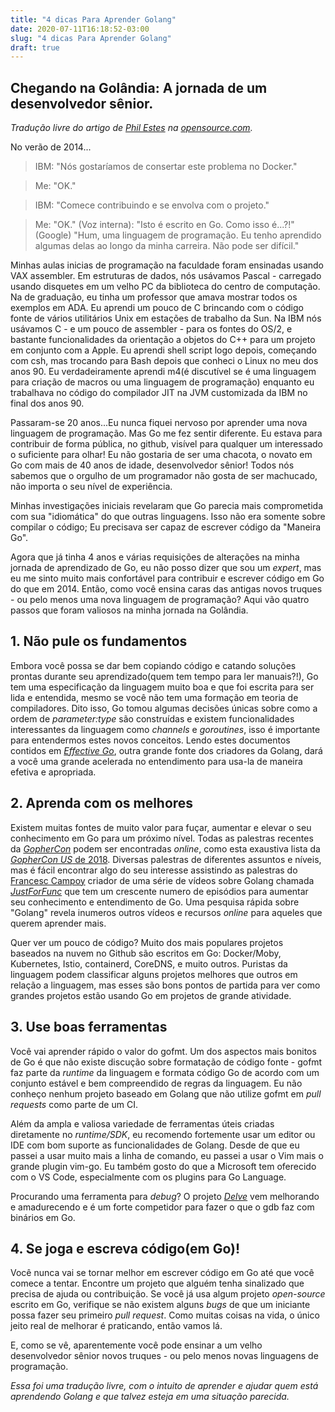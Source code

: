 ```yaml
---
title: "4 dicas Para Aprender Golang"
date: 2020-07-11T16:18:52-03:00
slug: "4 dicas Para Aprender Golang"
draft: true
---
```


## Chegando na Golândia: A jornada de um desenvolvedor sênior.

*Tradução livre do artigo de [Phil Estes](https://opensource.com/users/estesp) na [opensource.com](https://opensource.com/article/18/11/learning-golang).*

No verão de 2014...
> IBM: "Nós gostaríamos de consertar este problema no Docker."

> Me: "OK."

> IBM: "Comece contribuindo e se envolva com o projeto."

> Me: "OK." (Voz interna): "Isto é escrito en Go. Como isso é...?!" (Google) "Hum, uma linguagem de programação. Eu tenho aprendido algumas delas ao longo da minha carreira. Não pode ser difícil."

Minhas aulas inicias de programação na faculdade foram ensinadas usando VAX assembler. Em estruturas de dados, nós usávamos Pascal - carregado usando disquetes em um velho PC da biblioteca do centro de computação. Na de graduação, eu tinha um professor que amava mostrar todos os exemplos em ADA. Eu aprendi um pouco de C brincando com o código fonte de vários utilitários Unix em estações de trabalho da Sun. Na IBM nós usávamos C - e um pouco de assembler - para os fontes do OS/2, e bastante funcionalidades da orientação a objetos do C++ para um projeto em conjunto com a Apple. Eu aprendi shell script logo depois, começando com csh, mas trocando para Bash depois que conheci o Linux no meu dos anos 90. Eu verdadeiramente aprendi m4(é discutível se é uma linguagem para criação de macros ou uma linguagem de programação) enquanto eu trabalhava no código do compilador JIT na JVM customizada da IBM no final dos anos 90.

Passaram-se 20 anos...Eu nunca fiquei nervoso por aprender uma nova linguagem de programação. Mas Go me fez sentir diferente. Eu estava para contribuir de forma pública, no github, visível para qualquer um interessado o suficiente para olhar! Eu não gostaria de ser uma chacota, o novato em Go com mais de 40 anos de idade, desenvolvedor sênior! Todos nós sabemos que o orgulho de um programador não gosta de ser machucado, não importa o seu nível de experiência.

Minhas investigações iniciais revelaram que Go parecia mais comprometida com sua "idiomática" do que outras linguagens. Isso não era somente sobre compilar o código; Eu precisava ser capaz de escrever código da "Maneira Go".

Agora que já tinha 4 anos e várias requisições de alterações na minha jornada de aprendizado de Go, eu não posso dizer que sou um *expert*, mas eu me sinto muito mais confortável para contribuir e escrever código em Go do que em 2014. Então, como você ensina caras das antigas novos truques - ou pelo menos uma nova linguagem de programação? Aqui vão quatro passos que foram valiosos na minha jornada na Golândia.

## 1. Não pule os fundamentos

Embora você possa se dar bem copiando código e catando soluções prontas durante seu aprendizado(quem tem tempo para ler manuais?!), Go tem uma especificação da linguagem muito boa e que foi escrita para ser lida e entendida, mesmo se você não tem uma formação em teoria de compiladores. Dito isso, Go tomou algumas decisões únicas sobre como a ordem de *parameter:type* são construídas e existem funcionalidades interessantes da linguagem como *channels* e *goroutines*, isso é importante para entendermos estes novos conceitos. Lendo estes documentos contidos em [*Effective Go*](https://golang.org/doc/effective_go.html), outra grande fonte dos criadores da Golang, dará a você uma grande acelerada no entendimento para usa-la de maneira efetiva e apropriada.

## 2. Aprenda com os melhores

Existem muitas fontes de muito valor para fuçar, aumentar e elevar o seu conhecimento em Go para um próximo nível. Todas as palestras recentes da [*GopherCon*](https://www.gophercon.com/) podem ser encontradas *online*, como esta exaustiva lista da [*GopherCon US* de 2018](https://tqdev.com/2018-gophercon-2018-videos-online). Diversas palestras de diferentes assuntos e níveis, mas é fácil encontrar algo do seu interesse assistindo as palestras do [Francesc Campoy](https://twitter.com/francesc) criador de uma série de vídeos sobre Golang chamada [*JustForFunc*](https://www.youtube.com/channel/UC_BzFbxG2za3bp5NRRRXJSw) que tem um crescente numero de episódios para aumentar seu conhecimento e entendimento de Go. Uma pesquisa rápida sobre "Golang" revela inumeros outros vídeos e recursos *online* para aqueles que querem aprender mais.

Quer ver um pouco de código? Muito dos mais populares projetos baseados na nuvem no Github são escritos em Go: Docker/Moby, Kubernetes, Istio, containerd, CoreDNS, e muito outros. Puristas da linguagem podem classificar alguns projetos melhores que outros em relação a linguagem, mas esses são bons pontos de partida para ver como grandes projetos estão usando Go em projetos de grande atividade.

## 3. Use boas ferramentas

Você vai aprender rápido o valor do gofmt. Um dos aspectos mais bonitos de Go é que não existe discução sobre formatação de código fonte - gofmt faz parte da *runtime* da linguagem e formata código Go de acordo com um conjunto estável e bem compreendido de regras da linguagem. Eu não conheço nenhum projeto baseado em Golang que não utilize gofmt em *pull requests* como parte de um CI.

Além da ampla e valiosa variedade de ferramentas úteis criadas diretamente no *runtime/SDK*, eu recomendo fortemente usar um editor ou IDE com bom suporte as funcionalidades de Golang. Desde de que eu passei a usar muito mais a linha de comando, eu passei a usar o Vim mais o grande plugin vim-go. Eu também gosto do que a Microsoft tem oferecido com o VS Code, especialmente com os plugins para Go Language.

Procurando uma ferramenta para *debug*? O projeto [*Delve*](https://github.com/derekparker/delve) vem melhorando e amadurecendo e é um forte competidor para fazer o que o gdb faz com binários em Go.

## 4. Se joga e escreva código(em Go)!

Você nunca vai se tornar melhor em escrever código em Go até que você comece a tentar. Encontre um projeto que alguém tenha sinalizado que precisa de ajuda ou contribuição. Se você já usa algum projeto *open-source* escrito em Go, verifique se não existem alguns *bugs* de que um iniciante possa fazer seu primeiro *pull request*. Como muitas coisas na vida, o único jeito real de melhorar é praticando, então vamos lá.

E, como se vê, aparentemente você pode ensinar a um velho desenvolvedor sênior novos truques - ou pelo menos novas linguagens de programação.

*Essa foi uma tradução livre, com o intuito de aprender e ajudar quem está aprendendo Golang e que talvez esteja em uma situação parecida.*
